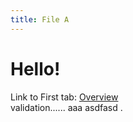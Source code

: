 ```yaml
---
title: File A
---
```


# Hello!

Link to First tab: [Overview](../overview)  
 validation......
aaa
asdfasd
.
